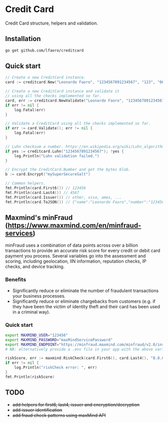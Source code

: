 # Credit Card
Credit Card structure, helpers and validation.

## Installation
```bash
go get github.com/lfaoro/creditcard
```

## Quick start
```go
// Create a new CreditCard instance.
card := creditcard.New("Leonardo Faoro", "1234567891234567", "123", "06/2019")

// Create a new CreditCard instance and validate it
// using all the checks implemented so far.
card, err := creditcard.NewValidate("Leonardo Faoro", "1234567891234567", "123", "06/2019")
if err != nil {
    log.Fatal(err)
}

// Validate a CreditCard using all the checks implemented so far.
if err := card.Validate(); err != nil {
    log.Fatal(err)
}

// Luhn checksum a number. https://en.wikipedia.org/wiki/Luhn_algorithm
if yes := creditcard.Luhn("1234567891234567"); !yes {
    log.Println("Luhn validation failed.")
}

// Encrypt the CreditCard.Number and get the bytes blob.
b := card.Encrypt("mySuperSecureSalt")

// Common helpers.
fmt.Println(card.First6()) // 123456
fmt.Println(card.Last4()) // 4567
fmt.Println(card.Issuer()) // other, visa, amex, ...
fmt.Println(card.ToJSON()) // {"name":"Leonardo Faoro","number":"1234567891234567","cvv_2":"123","expiry":"06/2019"}
```

## Maxmind's minFraud (https://www.maxmind.com/en/minfraud-services)
minFraud uses a combination of data points across over a billion transactions to provide an accurate risk score for every credit or debit card payment you process. Several variables go into the assessment and scoring, including geolocation, IIN information, reputation checks, IP checks, and device tracking.
### Benefits
- Significantly reduce or eliminate the number of fraudulent transactions your business processes.
- Significantly reduce or eliminate chargebacks from customers (e.g. if they have been the victim of identity theft and their card has been used in a criminal way).
### Quick start
```bash
export MAXMIND_USER="123456"
export MAXMIND_PASSWORD="maxMindServicePassword"
export MAXMIND_ENDPOINT="https://minfraud.maxmind.com/minfraud/v2.0/insights"
# NB: alternatively provide a .env file in your app with the above variables.
```
```go
riskScore, err := maxmind.RiskCheck(card.First6(), card.Last4(), "8.8.8.8", "test@test.com")
if err != nil {
    log.Println("riskCheck error: ", err)
}
fmt.Println(riskScore)
```

## TODO
- ~~add helpers for first6, last4, issuer and encryption/decryption~~
- ~~add issuer identification~~
- ~~add fraud check patterns using maxMind API~~
